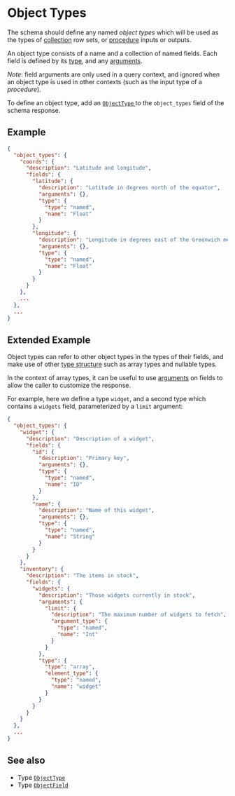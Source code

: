 # Object Types

The schema should define any named _object types_ which will be used as the types of [collection](./collections.md) row sets, or [procedure](./procedures.md) inputs or outputs.

An object type consists of a name and a collection of named fields. Each field is defined by its [type](../types.md), and any [arguments](../queries/arguments.md).

_Note_: field arguments are only used in a query context, and ignored when an object type is used in other contexts (such as the input type of a _procedure_).

To define an object type, add an [`ObjectType`
](../../reference/types.md#objecttype) to the `object_types` field of the schema response.

## Example

```json
{
  "object_types": {
    "coords": {
      "description": "Latitude and longitude",
      "fields": {
        "latitude": {
          "description": "Latitude in degrees north of the equator",
          "arguments": {},
          "type": {
            "type": "named",
            "name": "Float"
          }
        },
        "longitude": {
          "description": "Longitude in degrees east of the Greenwich meridian",
          "arguments": {},
          "type": {
            "type": "named",
            "name": "Float"
          }
        }
      }
    },
    ...
  },
  ...
}
```

## Extended Example

Object types can refer to other object types in the types of their fields, and make use of other [type structure](../types.md) such as array types and nullable types.

In the context of array types, it can be useful to use [arguments](../queries/arguments.md) on fields to allow the caller to customize the response.

For example, here we define a type `widget`, and a second type which contains a `widgets` field, parameterized by a `limit` argument:

```json
{
  "object_types": {
    "widget": {
      "description": "Description of a widget",
      "fields": {
        "id": {
          "description": "Primary key",
          "arguments": {},
          "type": {
            "type": "named",
            "name": "ID"
          }
        },
        "name": {
          "description": "Name of this widget",
          "arguments": {},
          "type": {
            "type": "named",
            "name": "String"
          }
        }
      }
    },
    "inventory": {
      "description": "The items in stock",
      "fields": {
        "widgets": {
          "description": "Those widgets currently in stock",
          "arguments": {
            "limit": {
              "description": "The maximum number of widgets to fetch",
              "argument_type": {
                "type": "named",
                "name": "Int"
              }
            }
          },
          "type": {
            "type": "array",
            "element_type": {
              "type": "named",
              "name": "widget"
            }
          }
        }
      }
    }
  },
  ...
}
```

## See also

- Type [`ObjectType`](../../reference/types.md#objecttype)
- Type [`ObjectField`](../../reference/types.md#objectfield)